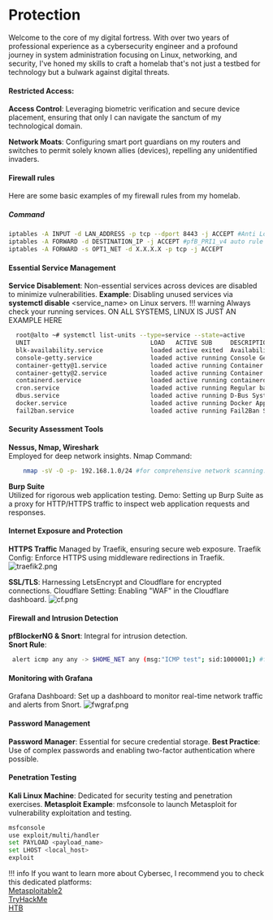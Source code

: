 # Protection

Welcome to the core of my digital fortress. With over two years of professional experience as a cybersecurity engineer and a profound journey in system administration focusing on Linux, networking, and security, I've honed my skills to craft a homelab that's not just a testbed for technology but a bulwark against digital threats.

#### Restricted Access:
**Access Control**: Leveraging biometric verification and secure device placement, ensuring that only I can navigate the sanctum of my technological domain.

**Network Moats**: Configuring smart port guardians on my routers and switches to permit solely known allies (devices), repelling any unidentified invaders.
#### Firewall rules
Here are some basic examples of my firewall rules from my homelab.

##### Command
```bash linenums="1"
iptables -A INPUT -d LAN_ADDRESS -p tcp --dport 8443 -j ACCEPT #Anti Lockout rule
iptables -A FORWARD -d DESTINATION_IP -j ACCEPT #pfB_PRI1_v4 auto rule
iptables -A FORWARD -s OPT1_NET -d X.X.X.X -p tcp -j ACCEPT
```

####  Essential Service Management

   **Service Disablement**: Non-essential services across devices are disabled to minimize vulnerabilities.
        **Example**: Disabling unused services via **systemctl disable** <service_name> on Linux
        servers.
!!! warning
    Always check your running services. ON ALL SYSTEMS, LINUX IS JUST AN EXAMPLE HERE

```bash linenums="1"
  root@alto ~# systemctl list-units --type=service --state=active
  UNIT                                 LOAD   ACTIVE SUB     DESCRIPTION
  blk-availability.service             loaded active exited  Availability of block devices
  console-getty.service                loaded active running Console Getty
  container-getty@1.service            loaded active running Container Getty on /dev/tty1
  container-getty@2.service            loaded active running Container Getty on /dev/tty2
  containerd.service                   loaded active running containerd container runtime
  cron.service                         loaded active running Regular background program processing daemon
  dbus.service                         loaded active running D-Bus System Message Bus
  docker.service                       loaded active running Docker Application Container Engine
  fail2ban.service                     loaded active running Fail2Ban Service
```

####  Security Assessment Tools

   **Nessus, Nmap, Wireshark**<br> Employed for deep network insights.
Nmap Command:
 ```bash linenums="1"
     nmap -sV -O -p- 192.168.1.0/24 #for comprehensive network scanning.
 ```
**Burp Suite** <br>
Utilized for rigorous web application testing.
Demo: Setting up Burp Suite as a proxy for HTTP/HTTPS traffic to inspect web application requests and responses.

####  Internet Exposure and Protection

**HTTPS Traffic** 
Managed by Traefik, ensuring secure web exposure.
Traefik Config: Enforce HTTPS using middleware redirections in Traefik.
    ![traefik2.png](/traefik2.png)


**SSL/TLS**:
Harnessing LetsEncrypt and Cloudflare for encrypted connections.
Cloudflare Setting: Enabling "WAF" in the Cloudflare dashboard.
![cf.png](/cf.png)

####  Firewall and Intrusion Detection

**pfBlockerNG & Snort**: Integral for intrusion detection.<br>
**Snort Rule**:
```bash linenums="1"
 alert icmp any any -> $HOME_NET any (msg:"ICMP test"; sid:1000001;) #for ICMP traffic monitoring.
```
#### Monitoring with Grafana
Grafana Dashboard: Set up a dashboard to monitor real-time network traffic and alerts from Snort.
![fwgraf.png](/fwgraf.png)

####  Password Management

   **Password Manager**: Essential for secure credential storage.
        **Best Practice**: Use of complex passwords and enabling two-factor authentication where possible.

####  Penetration Testing

   **Kali Linux Machine**: Dedicated for security testing and penetration exercises.
        **Metasploit Example**: msfconsole to launch Metasploit for vulnerability exploitation and testing.
```bash linenums="1"
msfconsole
use exploit/multi/handler
set PAYLOAD <payload_name>
set LHOST <local_host>
exploit
```
!!! info
    If you want to learn more about Cybersec, I recommend you to check this dedicated platforms:<br> [Metasploitable2](https://docs.rapid7.com/metasploit/metasploitable-2/)  <br>[TryHackMe](https://tryhackme.com/)<br>  [HTB](https://www.hackthebox.com/)
